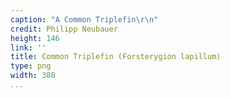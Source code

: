 ```yaml
---
caption: "A Common Triplefin\r\n"
credit: Philipp Neubauer
height: 146
link: ''
title: Common Triplefin (Forsterygion lapillum)
type: png
width: 380
...
```

